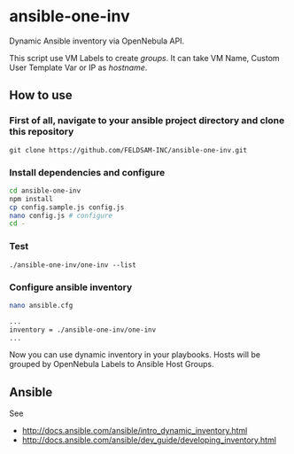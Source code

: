 # ansible-one-inv

Dynamic Ansible inventory via OpenNebula API.

This script use VM Labels to create *groups*. It can take VM Name, Custom User Template Var or IP as *hostname*.

## How to use

### First of all, navigate to your ansible project directory and clone this repository

```
git clone https://github.com/FELDSAM-INC/ansible-one-inv.git
```

### Install dependencies and configure

```bash
cd ansible-one-inv
npm install
cp config.sample.js config.js
nano config.js # configure
cd -
```

### Test

```
./ansible-one-inv/one-inv --list
```

### Configure ansible inventory

```bash
nano ansible.cfg

...
inventory = ./ansible-one-inv/one-inv
...
```

Now you can use dynamic inventory in your playbooks. Hosts will be grouped by OpenNebula Labels to Ansible Host Groups.

## Ansible

See

- http://docs.ansible.com/ansible/intro_dynamic_inventory.html
- http://docs.ansible.com/ansible/dev_guide/developing_inventory.html
